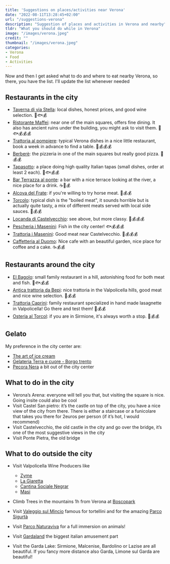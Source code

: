 ```yaml
---
title: 'Suggestions on places/activities near Verona'
date: "2022-08-11T13:28:45+02:00"
url: "/suggestions-verona"
description: "Suggestion of places and activities in Verona and nearby"
tldr: "What you should do while in Verona"
image: "/images/verona.jpeg"
credit: ""
thumbnail: "/images/verona.jpeg"
categories:
- Verona
- Food
- Activities
---
```


Now and then I get asked what to do and where to eat nearby Verona, so there, you have the list. I'll update the list whenever needed

<!--more-->

## Restaurants in the city

* [Taverna di via Stella](https://www.tripadvisor.com/Restaurant_Review-g187871-d1087202-Reviews-La_Taverna_di_Via_Stella-Verona_Province_of_Verona_Veneto.html): local dishes, honest prices, and good wine selection. 🥩🐟💰
* [Ristorante Maffei](https://ristorantemaffei.it/): near one of the main squares, offers fine dining. It also has ancient ruins under the building, you might ask to visit them. 🥩🐟💰💰💰
* [Trattoria al pompiere](http://www.alpompiere.com/it/): typical Verona dishes in a nice little restaurant, book a week in advance to find a table. 🥩💰💰💰
* [Berberè](https://www.berberepizza.it/en/berbere-verona/): the pizzeria in one of the main squares but really good pizza. 🍕💰💰
* [Tapasotto](https://www.tapasotto.com/): a place doing high quality Italian tapas (small dishes, order at least 2 each). 🥩🐟💰💰
* [Bar Terrazza al ponte](https://www.tripadvisor.com/Restaurant_Review-g187871-d2140257-Reviews-Terrazza_Bar_al_Ponte-Verona_Province_of_Verona_Veneto.html): a bar with a nice terrace looking at the river, a nice place for a drink. ☕🍹💰
* [Alcova del Frate](https://www.alcovadelfrate.it/): if you're willing to try horse meat. 🥩💰💰
* [Torcolo](https://www.ristorantetorcolo.it/): typical dish is the "boiled meat", it sounds horrible but is actually quite tasty, a mix of different meats served with local side sauces. 🥩💰💰
* [Locanda di Castelvecchio](https://www.tripadvisor.com/Restaurant_Review-g187871-d1087170-Reviews-Locanda_di_Castelvecchio-Verona_Province_of_Verona_Veneto.html): see above, but more classy. 🥩💰💰💰
* [Pescheria i Masenini](https://www.pescheriaimasenini.it/): Fish in the city center! 🐟💰💰💰
* [Trattoria i Masenini](https://trattoriaimasenini.it/en/): Good meat near Castelvecchio. 🥩💰💰💰
* [Caffetteria al Duomo](https://www.tripadvisor.com/Restaurant_Review-g187871-d4025636-Reviews-Ristorante_Bar_Caffetteria_Al_Duomo-Verona_Province_of_Verona_Veneto.html): Nice cafe with an beautiful garden, nice place for coffee and a cake. ☕💰💰

## Restaurants around the city

* [El Bagolo](https://elbagolo.it/?lang=en): small family restaurant in a hill, astonishing food for both meat and fish. 🥩🐟💰💰
* [Antica trattoria da Bepi](https://www.tripadvisor.com/Restaurant_Review-g2209338-d2616383-Reviews-Antica_Trattoria_da_Bepi-Marano_di_Valpolicella_Province_of_Verona_Veneto.html): nice trattoria in the Valpolicella hills, good meat and nice wine selection. 🥩💰💰
* [Trattoria Caprini](https://trattoriacaprini.it/): family restaurant specialized in hand made lasagnette in Valpolicella! Go there and test them! 🥩💰💰
* [Osteria al Torcol](https://www.tripadvisor.com/Restaurant_Review-g187842-d1458498-Reviews-Osteria_al_Torcol-Sirmione_Province_of_Brescia_Lombardy.html): if you are in Sirmione, it's always worth a stop. 🥩💰💰

## Gelato
My preference in the city center are: 

* [The art of ice cream](https://www.tripadvisor.com/Restaurant_Review-g187871-d6555166-Reviews-L_Arte_del_Gelato-Verona_Province_of_Verona_Veneto.html)
* [Gelateria Terra e cuore - Borgo trento](https://terraecuoregelato.it/)
* [Pecora Nera](https://www.tripadvisor.com/Restaurant_Review-g187871-d3575232-Reviews-Pecoranera-Verona_Province_of_Verona_Veneto.html) a bit out of the city center

## What to do in the city

* Verona’s Arena: everyone will tell you that, but visiting the square is nice. Going insite could also be cool
* Visit Castel San pietro: it’s the castle on top of the city, you have a nice view of the city from there. There is either a staircase or a funicolare that takes you there for 2euros per person (if it’s hot, I would recommend)
* Visit Castelvecchio, the old castle in the city and go over the bridge, it’s one of the most suggestive views in the city
* Visit Ponte Pietra, the old bridge

## What to do outside the city

* Visit Valpolicella Wine Producers like
    * [Zyme](http://www.zyme.it/)
    * [La Giaretta](https://www.cantinalagiaretta.com)
    * [Cantina Sociale Negrar](https://www.cantinanegrar.it/)
    * [Masi](https://www.masi.it/en/masi-wine-experience/masi-cellars)

* Climb Trees in the mountains 1h from Verona at [Boscopark](https://www.boscopark.it/)
* Visit [Valeggio sul Mincio](https://www.valeggio.com/?lang=en) famous for tortellini and for the amazing [Parco Sigurtà](https://www.sigurta.it/)
* Visit [Parco Naturaviva](https://www.parconaturaviva.it/en) for a full immersion on animals!
* Visit [Gardaland](https://www.gardaland.it/en/) the biggest italian amusement part
* Visit the Garda Lake: Sirmione, Malcenise, Bardolino or Lazise are all beautiful. If you fancy more distance also Garda, Limone sul Garda are beautiful!



